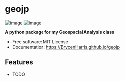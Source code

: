 # geojp


[![image](https://img.shields.io/pypi/v/geojp.svg)](https://pypi.python.org/pypi/geojp)
[![image](https://img.shields.io/conda/vn/conda-forge/geojp.svg)](https://anaconda.org/conda-forge/geojp)


**A python package for my Geospacial Analysis class**


-   Free software: MIT License
-   Documentation: https://BrycenHarris.github.io/geojp
    

## Features

-   TODO
